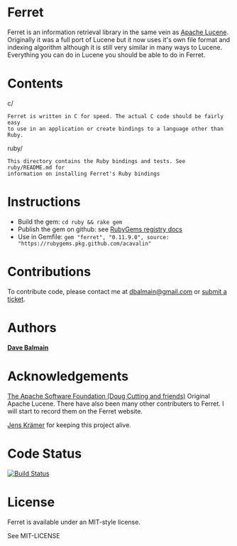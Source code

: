 Ferret
=======

Ferret is an information retrieval library in the same vein as [Apache Lucene][1].
Originally it was a full port of Lucene but it now uses it's own file format
and indexing algorithm although it is still very similar in many ways to
Lucene. Everything you can do in Lucene you should be able to do in Ferret.

Contents
=========

c/

    Ferret is written in C for speed. The actual C code should be fairly easy
    to use in an application or create bindings to a language other than Ruby.

ruby/

    This directory contains the Ruby bindings and tests. See ruby/README.md for
    information on installing Ferret's Ruby bindings

Instructions
============

* Build the gem: `cd ruby && rake gem`
* Publish the gem on github: see [RubyGems registry docs](https://docs.github.com/en/packages/working-with-a-github-packages-registry/working-with-the-rubygems-registry)
* Use in Gemfile: `gem "ferret", "0.11.9.0", source: "https://rubygems.pkg.github.com/acavalin"`

Contributions
=============

To contribute code, please contact me at <dbalmain@gmail.com> or [submit
a ticket][2].

Authors
========

[<b>Dave Balmain</b>](dbalmain@gmail.com)

Acknowledgements
=================

[The Apache Software Foundation (Doug Cutting and friends)][1] Original Apache
Lucene. There have also been many other contributers to Ferret. I will start 
to record them on the Ferret website.

[Jens Krämer][3] for keeping this project alive.

Code Status
===========

[![Build Status](https://travis-ci.org/dbalmain/ferret.svg?branch=master)](https://travis-ci.org/dbalmain/ferret)

License
========

Ferret is available under an MIT-style license.

See MIT-LICENSE

[1]: (http://lucene.apache.org/core/)
[2]: https://github.com/dbalmain/ferret/issues
[3]: https://github.com/jkraemer/
